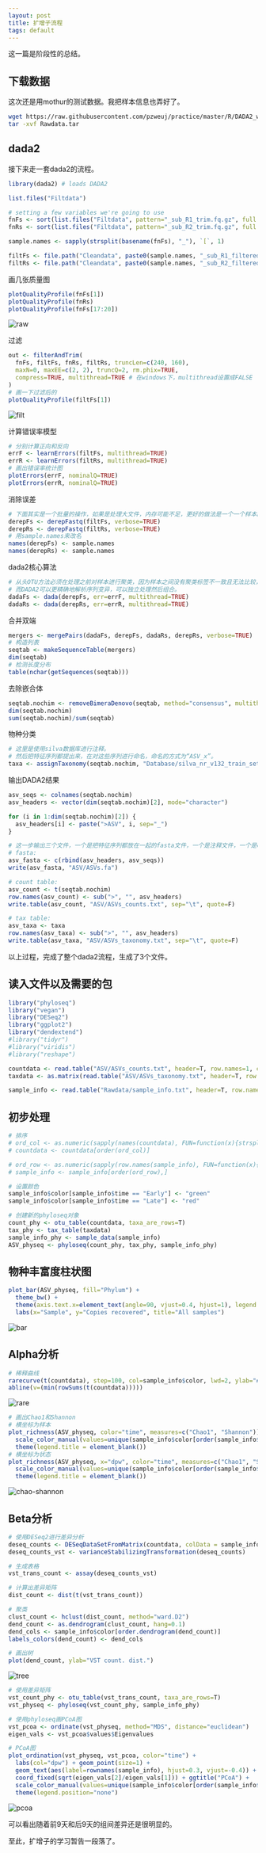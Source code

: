 ```yaml
---
layout: post
title: 扩增子流程
tags: default
---
```

这一篇是阶段性的总结。

下载数据
---
这次还是用mothur的测试数据。我把样本信息也弄好了。
```bash
wget https://raw.githubusercontent.com/pzweuj/practice/master/R/DADA2_workflow2/Rawdata/Rawdata.tar
tar -xvf Rawdata.tar
```

dada2
---
接下来走一套dada2的流程。
```R
library(dada2) # loads DADA2

list.files("Filtdata")

# setting a few variables we're going to use
fnFs <- sort(list.files("Filtdata", pattern="_sub_R1_trim.fq.gz", full.names=TRUE))
fnRs <- sort(list.files("Filtdata", pattern="_sub_R2_trim.fq.gz", full.names=TRUE))

sample.names <- sapply(strsplit(basename(fnFs), "_"), `[`, 1)

filtFs <- file.path("Cleandata", paste0(sample.names, "_sub_R1_filtered.fq.gz"))
filtRs <- file.path("Cleandata", paste0(sample.names, "_sub_R2_filtered.fq.gz"))
```

画几张质量图
```R
plotQualityProfile(fnFs[1])
plotQualityProfile(fnRs)
plotQualityProfile(fnFs[17:20])
```
![raw](https://raw.githubusercontent.com/pzweuj/pzweuj.github.io/master/downloads/images/rawdata1.png)

过滤
```R
out <- filterAndTrim(
  fnFs, filtFs, fnRs, filtRs, truncLen=c(240, 160),
  maxN=0, maxEE=c(2, 2), truncQ=2, rm.phix=TRUE,
  compress=TRUE, multithread=TRUE # 在windows下，multithread设置成FALSE
)
# 画一下过滤后的
plotQualityProfile(filtFs[1])

```
![filt](https://raw.githubusercontent.com/pzweuj/pzweuj.github.io/master/downloads/images/filtdata1.png)

计算错误率模型
```R
# 分别计算正向和反向
errF <- learnErrors(filtFs, multithread=TRUE)
errR <- learnErrors(filtRs, multithread=TRUE)
# 画出错误率统计图
plotErrors(errF, nominalQ=TRUE)
plotErrors(errR, nominalQ=TRUE)
```

消除误差
```R
# 下面其实是一个批量的操作，如果是处理大文件，内存可能不足，更好的做法是一个一个样本的进行
derepFs <- derepFastq(filtFs, verbose=TRUE)
derepRs <- derepFastq(filtRs, verbose=TRUE)
# 用sample.names来改名
names(derepFs) <- sample.names
names(derepRs) <- sample.names
```

dada2核心算法
```R
# 从头OTU方法必须在处理之前对样本进行聚类，因为样本之间没有聚类标签不一致且无法比较，即样本1中的OTU1和样本2中的OTU1可能不相同。
# 而DADA2可以更精确地解析序列变异，可以独立处理然后组合。
dadaFs <- dada(derepFs, err=errF, multithread=TRUE)
dadaRs <- dada(derepRs, err=errR, multithread=TRUE)
```

合并双端
```R
mergers <- mergePairs(dadaFs, derepFs, dadaRs, derepRs, verbose=TRUE)
# 构造列表
seqtab <- makeSequenceTable(mergers)
dim(seqtab)
# 检测长度分布
table(nchar(getSequences(seqtab)))
```

去除嵌合体
```R
seqtab.nochim <- removeBimeraDenovo(seqtab, method="consensus", multithread=T, verbose=T)
dim(seqtab.nochim)
sum(seqtab.nochim)/sum(seqtab)
```

物种分类
```R
# 这里是使用silva数据库进行注释。
# 然后把特征序列都提出来，在对这些序列进行命名，命名的方式为“ASV_x”。
taxa <- assignTaxonomy(seqtab.nochim, "Database/silva_nr_v132_train_set.fa.gz", multithread=T, tryRC=T)
```

输出DADA2结果
```R
asv_seqs <- colnames(seqtab.nochim)
asv_headers <- vector(dim(seqtab.nochim)[2], mode="character")

for (i in 1:dim(seqtab.nochim)[2]) {
  asv_headers[i] <- paste(">ASV", i, sep="_")
}

# 这一步输出三个文件，一个是把特征序列都放在一起的fasta文件，一个是注释文件，一个是counts数文件。
# fasta:
asv_fasta <- c(rbind(asv_headers, asv_seqs))
write(asv_fasta, "ASV/ASVs.fa")

# count table:
asv_count <- t(seqtab.nochim)
row.names(asv_count) <- sub(">", "", asv_headers)
write.table(asv_count, "ASV/ASVs_counts.txt", sep="\t", quote=F)

# tax table:
asv_taxa <- taxa
row.names(asv_taxa) <- sub(">", "", asv_headers)
write.table(asv_taxa, "ASV/ASVs_taxonomy.txt", sep="\t", quote=F)
```
以上过程，完成了整个dada2流程，生成了3个文件。

读入文件以及需要的包
---
```R
library("phyloseq")
library("vegan")
library("DESeq2")
library("ggplot2")
library("dendextend")
#library("tidyr")
#library("viridis")
#library("reshape")

countdata <- read.table("ASV/ASVs_counts.txt", header=T, row.names=1, check.names=F)
taxdata <- as.matrix(read.table("ASV/ASVs_taxonomy.txt", header=T, row.names=1, check.names=F, na.strings="", sep="\t"))

sample_info <- read.table("Rawdata/sample_info.txt", header=T, row.names=1, check.names=F)
```

初步处理
---
```R
# 排序
# ord_col <- as.numeric(sapply(names(countdata), FUN=function(x){strsplit(x, "F3D")[[1]][2]}))
# countdata <- countdata[order(ord_col)]

# ord_row <- as.numeric(sapply(row.names(sample_info), FUN=function(x){strsplit(x, "F3D")[[1]][2]}))
# sample_info <- sample_info[order(ord_row),]

# 设置颜色
sample_info$color[sample_info$time == "Early"] <- "green"
sample_info$color[sample_info$time == "Late"] <- "red"

# 创建新的phyloseq对象
count_phy <- otu_table(countdata, taxa_are_rows=T)
tax_phy <- tax_table(taxdata)
sample_info_phy <- sample_data(sample_info)
ASV_physeq <- phyloseq(count_phy, tax_phy, sample_info_phy)
```

物种丰富度柱状图
---
```R
plot_bar(ASV_physeq, fill="Phylum") + 
  theme_bw() +
  theme(axis.text.x=element_text(angle=90, vjust=0.4, hjust=1), legend.title=element_blank()) +
  labs(x="Sample", y="Copies recovered", title="All samples")
```
![bar](https://raw.githubusercontent.com/pzweuj/pzweuj.github.io/master/downloads/images/amp_bar.png)

Alpha分析
---
```R
# 稀释曲线
rarecurve(t(countdata), step=100, col=sample_info$color, lwd=2, ylab="# of ASVs", xlab="# of Sequences")
abline(v=(min(rowSums(t(countdata)))))
```
![rare](https://raw.githubusercontent.com/pzweuj/pzweuj.github.io/master/downloads/images/amp-rarecurve.png)


```R
# 画出Chao1和Shannon
# 横坐标为样本
plot_richness(ASV_physeq, color="time", measures=c("Chao1", "Shannon")) + 
  scale_color_manual(values=unique(sample_info$color[order(sample_info$time)])) +
  theme(legend.title = element_blank())
# 横坐标为状态
plot_richness(ASV_physeq, x="dpw", color="time", measures=c("Chao1", "Shannon")) + 
  scale_color_manual(values=unique(sample_info$color[order(sample_info$time)])) +
  theme(legend.title = element_blank())
```
![chao-shannon](https://raw.githubusercontent.com/pzweuj/pzweuj.github.io/master/downloads/images/chao1_shannon.png)


Beta分析
---
```R
# 使用DESeq2进行差异分析
deseq_counts <- DESeqDataSetFromMatrix(countdata, colData = sample_info, design = ~time)
deseq_counts_vst <- varianceStabilizingTransformation(deseq_counts)

# 生成表格
vst_trans_count <- assay(deseq_counts_vst)

# 计算出差异矩阵
dist_count <- dist(t(vst_trans_count))

# 聚类
clust_count <- hclust(dist_count, method="ward.D2")
dend_count <- as.dendrogram(clust_count, hang=0.1)
dend_cols <- sample_info$color[order.dendrogram(dend_count)]
labels_colors(dend_count) <- dend_cols

# 画出树
plot(dend_count, ylab="VST count. dist.")
```
![tree](https://raw.githubusercontent.com/pzweuj/pzweuj.github.io/master/downloads/images/amp-tree.png)


```R
# 使用差异矩阵
vst_count_phy <- otu_table(vst_trans_count, taxa_are_rows=T)
vst_physeq <- phyloseq(vst_count_phy, sample_info_phy)

# 使用phyloseq画PCoA图
vst_pcoa <- ordinate(vst_physeq, method="MDS", distance="euclidean")
eigen_vals <- vst_pcoa$values$Eigenvalues

# PCoA图
plot_ordination(vst_physeq, vst_pcoa, color="time") + 
  labs(col="dpw") + geom_point(size=1) + 
  geom_text(aes(label=rownames(sample_info), hjust=0.3, vjust=-0.4)) + 
  coord_fixed(sqrt(eigen_vals[2]/eigen_vals[1])) + ggtitle("PCoA") + 
  scale_color_manual(values=unique(sample_info$color[order(sample_info$time)])) + 
  theme(legend.position="none")
```
![pcoa](https://raw.githubusercontent.com/pzweuj/pzweuj.github.io/master/downloads/images/amp-pcoa.png)

可以看出随着前9天和后9天的组间差异还是很明显的。

至此，扩增子的学习暂告一段落了。

[-_-]:井井井井井井井井